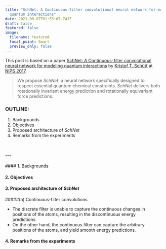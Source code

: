 ```yaml
---
title: "SchNet: A Continuous-filter convolutional neural network for modeling
  quantum interactions"
date: 2021-09-07T01:53:07.741Z
draft: false
featured: false
image:
  filename: featured
  focal_point: Smart
  preview_only: false
---
```

This post is based on a paper [SchNet: A Continuous-filter convolutional neural network for modeling quantum interactions](https://papers.nips.cc/paper/2017/file/303ed4c69846ab36c2904d3ba8573050-Paper.pdf) by [Kristof T. Schütt](https://scholar.google.de/citations?user=0e49RfgAAAAJ) at [NIPS 2017](https://papers.nips.cc/paper/2017).

> We propose _SchNet_: a neural network specifically designed to respect essential quantum chemical constraints. _SchNet_ delivers both rotationally invariant energy prediction and rotationally equivariant force predictions.

### OUTLINE:
1. Backgrounds
2. Objectives
3. Proposed architecture of _SchNet_
4. Remarks from the experiments
<br>
<br>
---
<br>  
<br>  
#### 1. Backgrounds

#### 2. Objectives

#### 3. Proposed architecture of _SchNet_
#####(a) Continuous-filter convolutions
- The discrete filter is unable to capture the continuous changes in positions of the atoms, resulting in the discontinuous energy predictions.
- On the other hand, the continuous filter can capture the arbitrary positions of the atoms, and yield smooth energy predictions.

#### 4. Remarks from the experiments
